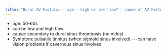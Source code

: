 ```yaml
---
title: "Dural AV Fistula: - age - high or low flow? - cause of AV Fistula - classic symptom?"
---
```

- age: 50-60s
- can be low and high flow
- cause: secondary to dural sinus thrombosis (no nidus)
- Symptom: pulsatile tinnitus (when sigmoid sinus involved)
---can have vision problems if cavernous sinus involved

